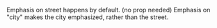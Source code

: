 Emphasis on street happens by default. (no prop needed)
Emphasis on "city" makes the city emphasized, rather than the street.
